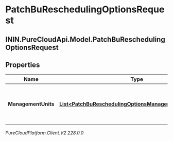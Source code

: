 # PatchBuReschedulingOptionsRequest

## ININ.PureCloudApi.Model.PatchBuReschedulingOptionsRequest

## Properties

|Name | Type | Description | Notes|
|------------ | ------------- | ------------- | -------------|
| **ManagementUnits** | [**List&lt;PatchBuReschedulingOptionsManagementUnitRequest&gt;**](PatchBuReschedulingOptionsManagementUnitRequest) | Per-management unit rescheduling options to update | [optional] |



_PureCloudPlatform.Client.V2 228.0.0_
